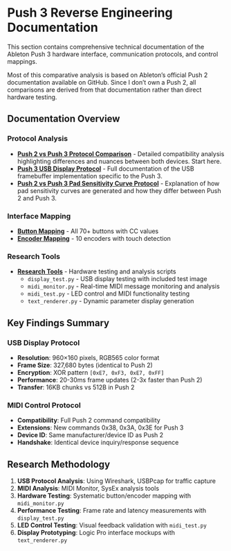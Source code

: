 # Push 3 Reverse Engineering Documentation

This section contains comprehensive technical documentation of the Ableton Push 3 hardware interface, communication protocols, and control mappings. 

Most of this comparative analysis is based on Ableton’s official Push 2 documentation available on GitHub. Since I don’t own a Push 2, all comparisons are derived from that documentation rather than direct hardware testing.

## Documentation Overview

### Protocol Analysis
- **[Push 2 vs Push 3 Protocol Comparison](protocol-analysis/push2-push3-protocol.md)** - Detailed compatibility analysis highlighting differences and nuances between both devices. Start here.
- **[Push 3 USB Display Protocol](protocol-analysis/push3-display-protocol.md)** - Full documentation of the USB framebuffer implementation specific to the Push 3.
- **[Push 2 vs Push 3 Pad Sensitivity Curve Protocol](protocol-analysis/push2-push3-curve-protocol.md)** - Explanation of how pad sensitivity curves are generated and how they differ between Push 2 and Push 3.

### Interface Mapping
- **[Button Mapping](interface-mapping/buttons.md)** - All 70+ buttons with CC values
- **[Encoder Mapping](interface-mapping/encoders.md)** - 10 encoders with touch detection

### Research Tools
- **[Research Tools](tools)** - Hardware testing and analysis scripts
  - `display_test.py` - USB display testing with included test image
  - `midi_monitor.py` - Real-time MIDI message monitoring and analysis
  - `midi_test.py` - LED control and MIDI functionality testing  
  - `text_renderer.py` - Dynamic parameter display generation

## Key Findings Summary

### USB Display Protocol
- **Resolution**: 960×160 pixels, RGB565 color format
- **Frame Size**: 327,680 bytes (identical to Push 2)
- **Encryption**: XOR pattern `[0xE7, 0xF3, 0xE7, 0xFF]`
- **Performance**: 20-30ms frame updates (2-3x faster than Push 2)
- **Transfer**: 16KB chunks vs 512B in Push 2

### MIDI Control Protocol
- **Compatibility**: Full Push 2 command compatibility
- **Extensions**: New commands 0x38, 0x3A, 0x3E for Push 3
- **Device ID**: Same manufacturer/device ID as Push 2
- **Handshake**: Identical device inquiry/response sequence

## Research Methodology

1. **USB Protocol Analysis**: Using Wireshark, USBPcap for traffic capture
2. **MIDI Analysis**: MIDI Monitor, SysEx analysis tools  
3. **Hardware Testing**: Systematic button/encoder mapping with `midi_monitor.py`
4. **Performance Testing**: Frame rate and latency measurements with `display_test.py`
5. **LED Control Testing**: Visual feedback validation with `midi_test.py`
6. **Display Prototyping**: Logic Pro interface mockups with `text_renderer.py`

